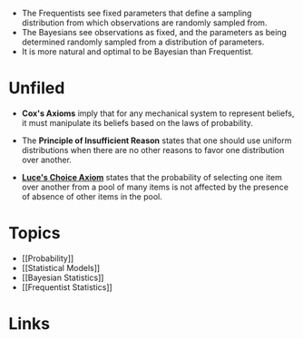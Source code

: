 
* The Frequentists see fixed parameters that define a sampling distribution from which observations are randomly sampled from.
* The Bayesians see observations as fixed, and the parameters as being determined randomly sampled from a distribution of parameters.
* It is more natural and optimal to be Bayesian than Frequentist.

# Unfiled
* **Cox's Axioms** imply that for any mechanical system to represent beliefs, it must manipulate its beliefs based on the laws of probability.

* The **Principle of Insufficient Reason** states that one should use uniform distributions when there are no other reasons to favor one distribution over another.

* **[Luce's Choice Axiom](https://en.wikipedia.org/wiki/Luce%27s_choice_axiom)** states that the probability of selecting one item over another from a pool of many items is not affected by the presence of absence of other items in the pool.


# Topics
* [[Probability]]
* [[Statistical Models]]
* [[Bayesian Statistics]]
* [[Frequentist Statistics]]

# Links